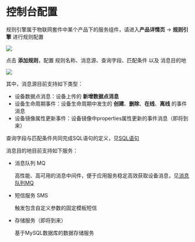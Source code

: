 # 控制台配置

规则引擎属于物联网套件中某个产品下的服务组件，请进入**产品详情页** -> **规则引擎** 进行规则配置

![](/images/rule-engine/1.jpg)

点击 **添加规则**，配置 规则名称、消息源、查询字段、匹配条件 以及 消息目的地 

![](/images/rule-engine/2.jpg)

其中，消息源目前支持如下类型：

- 设备数据点消息：设备上传的 **新增数据点消息**
- 设备生命周期事件：设备生命周期中发生的 **创建**、**删除**、**在线**、**离线** 的事件消息
- 设备镜像属性更新事件：设备镜像中properties属性更新的事件消息（即将到来）

查询字段与匹配条件共同完成SQL语句的定义，见[SQL语句](/book/easy-manual/rule-engine/sql.md)

消息目的地目前支持如下服务：

- 消息队列 MQ
    
    高性能、高可用的消息中间件，便于应用服务稳定高效获取设备消息，见[消息队列MQ](/book/application-develop/mq/introduce.md)

- 短信服务 SMS

    触发包含自定义参数的固定模板短信

- 存储服务（即将到来）

    基于MySQL数据库的数据存储服务
